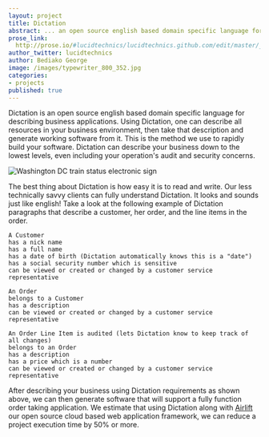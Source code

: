 ```yaml
---
layout: project
title: Dictation
abstract: ... an open source english based domain specific language for describing business applications.
prose_link:
  http://prose.io/#lucidtechnics/lucidtechnics.github.com/edit/master/_posts/features/0100-01-02-dictation.md
author_twitter: lucidtechnics
author: Bediako George
image: /images/typewriter_800_352.jpg
categories:
- projects
published: true
---
```


Dictation is an open source english based domain specific language for describing business applications.  Using Dictation, one can describe all resources in your business environment, then take that description and generate working software from it.  This is the method we use to rapidly build your software.  Dictation can describe your business down to the lowest levels, even including your operation's audit and security concerns.

![Washington DC train status electronic sign](https://raw.github.com/LucidTechnics/lucidtechnics.github.com/master/images/typewriter_600_282.jpg)

The best thing about Dictation is how easy it is to read and write. Our less technically savvy clients can fully understand Dictation.  It looks and sounds just like english!  Take a look at the following example of Dictation paragraphs that describe a customer, her order, and the line items in the order.

    A Customer
    has a nick name
    has a full name
    has a date of birth (Dictation automatically knows this is a "date")
    has a social security number which is sensitive
    can be viewed or created or changed by a customer service representative

    An Order
    belongs to a Customer
    has a description
    can be viewed or created or changed by a customer service representative

    An Order Line Item is audited (lets Dictation know to keep track of all changes)
    belongs to an Order
    has a description
    has a price which is a number
    can be viewed or created or changed by a customer service representative

After describing your business using Dictation requirements as shown above, we can then generate software that will support a fully function order taking application.  We estimate that using Dictation along with <a href="http://lucidtechnics.github.com/projects/airlift.html">Airlift</a> our open source cloud based web application framework, we can reduce a project execution time by 50% or more.
